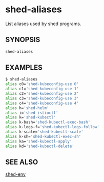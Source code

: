 # shed-aliases

List aliases used by shed programs.

## SYNOPSIS

```bash
shed-aliases
```

## EXAMPLES

```bash
$ shed-aliases
alias c0='shed-kubeconfig-use 0'
alias c1='shed-kubeconfig-use 1'
alias c2='shed-kubeconfig-use 2'
alias c3='shed-kubeconfig-use 3'
alias c4='shed-kubeconfig-use 4'
alias h='shed-helm'
alias i='shed-istioctl'
alias k='shed-kubectl'
alias k-bash='shed-kubectl-exec-bash'
alias k-logs-f='shed-kubectl-logs-follow'
alias k-scale='shed-kubectl-scale'
alias k-sh='shed-kubectl-exec-sh'
alias ka='shed-kubectl-apply'
alias kd='shed-kubectl-delete'
```

## SEE ALSO

[shed-env](shed-env.md)
